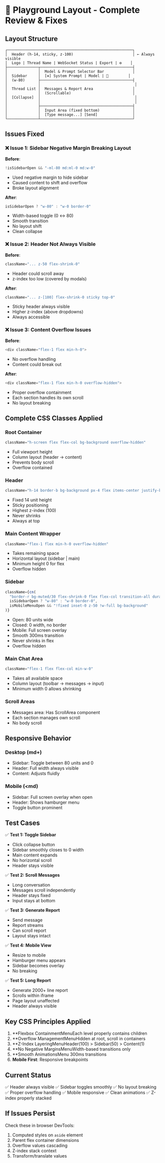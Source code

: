 # 🎨 Playground Layout - Complete Review & Fixes

## Layout Structure

```
┌─────────────────────────────────────────────────────────┐
│  Header (h-14, sticky, z-100)                           │ ← Always visible
│  Logo | Thread Name | WebSocket Status | Export | ⚙️    │
├──────────────┬──────────────────────────────────────────┤
│              │  Model & Prompt Selector Bar             │
│  Sidebar     │  [≡] System Prompt | Model | 🔄         │
│  (w-80)      ├──────────────────────────────────────────┤
│              │                                           │
│  Thread List │  Messages & Report Area                  │
│              │  (Scrollable)                            │
│  [Collapse]  │                                           │
│              │                                           │
│              ├──────────────────────────────────────────┤
│              │  Input Area (fixed bottom)               │
│              │  [Type message...] [Send]                │
└──────────────┴──────────────────────────────────────────┘
```

## Issues Fixed

### ❌ Issue 1: Sidebar Negative Margin Breaking Layout
**Before**:
```typescript
!isSidebarOpen && "-ml-80 md:ml-0 md:w-0"
```
- Used negative margin to hide sidebar
- Caused content to shift and overflow
- Broke layout alignment

**After**:
```typescript
isSidebarOpen ? "w-80" : "w-0 border-0"
```
- Width-based toggle (0 ↔ 80)
- Smooth transition
- No layout shift
- Clean collapse

### ❌ Issue 2: Header Not Always Visible
**Before**:
```typescript
className="... z-50 flex-shrink-0"
```
- Header could scroll away
- z-index too low (covered by modals)

**After**:
```typescript
className="... z-[100] flex-shrink-0 sticky top-0"
```
- Sticky header always visible
- Higher z-index (above dropdowns)
- Always accessible

### ❌ Issue 3: Content Overflow Issues
**Before**:
```typescript
<div className="flex-1 flex min-h-0">
```
- No overflow handling
- Content could break out

**After**:
```typescript
<div className="flex-1 flex min-h-0 overflow-hidden">
```
- Proper overflow containment
- Each section handles its own scroll
- No layout breaking

## Complete CSS Classes Applied

### Root Container
```typescript
className="h-screen flex flex-col bg-background overflow-hidden"
```
- Full viewport height
- Column layout (header → content)
- Prevents body scroll
- Overflow contained

### Header
```typescript
className="h-14 border-b bg-background px-4 flex items-center justify-between z-[100] flex-shrink-0 sticky top-0"
```
- Fixed 14 unit height
- Sticky positioning
- Highest z-index (100)
- Never shrinks
- Always at top

### Main Content Wrapper
```typescript
className="flex-1 flex min-h-0 overflow-hidden"
```
- Takes remaining space
- Horizontal layout (sidebar | main)
- Minimum height 0 for flex
- Overflow hidden

### Sidebar
```typescript
className={cn(
  "border-r bg-muted/30 flex-shrink-0 flex flex-col transition-all duration-300 overflow-hidden",
  isSidebarOpen ? "w-80" : "w-0 border-0",
  isMobileMenuOpen && "!fixed inset-0 z-50 !w-full bg-background"
)}
```
- Open: 80 units wide
- Closed: 0 width, no border
- Mobile: Full screen overlay
- Smooth 300ms transition
- Never shrinks in flex
- Overflow hidden

### Main Chat Area
```typescript
className="flex-1 flex flex-col min-w-0"
```
- Takes all available space
- Column layout (toolbar → messages → input)
- Minimum width 0 allows shrinking

### Scroll Areas
- Messages area: Has ScrollArea component
- Each section manages own scroll
- No body scroll

## Responsive Behavior

### Desktop (md+)
- Sidebar: Toggle between 80 units and 0
- Header: Full width always visible
- Content: Adjusts fluidly

### Mobile (<md)
- Sidebar: Full screen overlay when open
- Header: Shows hamburger menu
- Toggle button prominent

## Test Cases

✅ **Test 1: Toggle Sidebar**
- Click collapse button
- Sidebar smoothly closes to 0 width
- Main content expands
- No horizontal scroll
- Header stays visible

✅ **Test 2: Scroll Messages**
- Long conversation
- Messages scroll independently
- Header stays fixed
- Input stays at bottom

✅ **Test 3: Generate Report**
- Send message
- Report streams
- Can scroll report
- Layout stays intact

✅ **Test 4: Mobile View**
- Resize to mobile
- Hamburger menu appears
- Sidebar becomes overlay
- No breaking

✅ **Test 5: Long Report**
- Generate 2000+ line report
- Scrolls within iframe
- Page layout unaffected
- Header always visible

## Key CSS Principles Applied

1. **Flexbox ContainmentMenuEach level properly contains children
2. **Overflow ManagementMenuHidden at root, scroll in containers
3. **Z-Index LayeringMenuHeader(100) > Sidebar(50) > Content(1)
4. **No Negative MarginsMenuWidth-based transitions only
5. **Smooth AnimationsMenu 300ms transitions
6. **Mobile First**: Responsive breakpoints

## Current Status

✅ Header always visible
✅ Sidebar toggles smoothly
✅ No layout breaking
✅ Proper overflow handling
✅ Mobile responsive
✅ Clean animations
✅ Z-index properly stacked

## If Issues Persist

Check these in browser DevTools:
1. Computed styles on `aside` element
2. Parent flex container dimensions
3. Overflow values cascading
4. Z-index stack context
5. Transform/translate values

